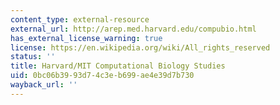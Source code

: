 ```yaml
---
content_type: external-resource
external_url: http://arep.med.harvard.edu/compubio.html
has_external_license_warning: true
license: https://en.wikipedia.org/wiki/All_rights_reserved
status: ''
title: Harvard/MIT Computational Biology Studies
uid: 0bc06b39-93d7-4c3e-b699-ae4e39d7b730
wayback_url: ''
---
```

